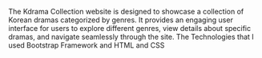 The Kdrama Collection website is designed to showcase a collection of Korean dramas categorized by genres. It provides an engaging user interface for users to explore different genres, view details about specific dramas, and navigate seamlessly through the site. The Technologies that I used Bootstrap Framework and HTML and CSS
